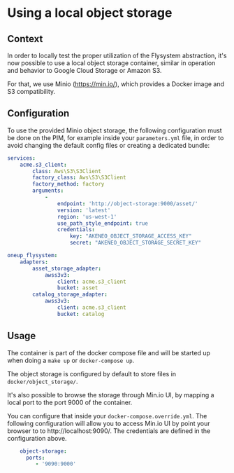 # Using a local object storage

## Context

In order to locally test the proper utilization of the Flysystem abstraction,
it's now possible to use a local object storage container, similar in
operation and behavior to Google Cloud Storage or Amazon S3.

For that, we use Minio (https://min.io/), which provides a Docker image
and S3 compatibility.

## Configuration

To use the provided Minio object storage, the following configuration must
be done on the PIM, for example inside your `parameters.yml` file, in order
to avoid changing the default config files or creating a dedicated bundle:

```yaml
services:
    acme.s3_client:
        class: Aws\S3\S3Client
        factory_class: Aws\S3\S3Client
        factory_method: factory
        arguments:
            -
                endpoint: 'http://object-storage:9000/asset/'
                version: 'latest'
                region: 'us-west-1'
                use_path_style_endpoint: true
                credentials:
                    key: "AKENEO_OBJECT_STORAGE_ACCESS_KEY"
                    secret: "AKENEO_OBJECT_STORAGE_SECRET_KEY"

oneup_flysystem:
    adapters:
        asset_storage_adapter:
            awss3v3:
                client: acme.s3_client
                bucket: asset
        catalog_storage_adapter:
            awss3v3:
                client: acme.s3_client
                bucket: catalog
```

## Usage
The container is part of the docker compose file and will be started up when doing a `make up` or
`docker-compose up`.

The object storage is configured by default to store files in `docker/object_storage/`.

It's also possible to browse the storage through Min.io UI, by mapping a local port to the port 9000
of the container.

You can configure that inside your `docker-compose.override.yml`. The following configuration will allow
you to access Min.io UI by point your browser to to http://localhost:9090/. The credentials are defined
in the configuration above.
```yaml
    object-storage:
      ports:
         - '9090:9000'

```
